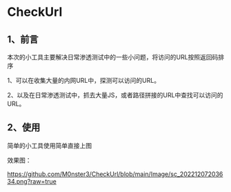 # CheckUrl

## 1、前言

本次的小工具主要解决日常渗透测试中的一些小问题，将访问的URL按照返回码排序

1、可以在收集大量的内网URL中，探测可以访问的URL。

2、以及在日常渗透测试中，抓去大量JS，或者路径拼接的URL中查找可以访问的URL。

## 2、使用

简单的小工具使用简单直接上图

效果图：

 https://github.com/M0nster3/CheckUrl/blob/main/Image/sc_20221207203634.png?raw=true 
